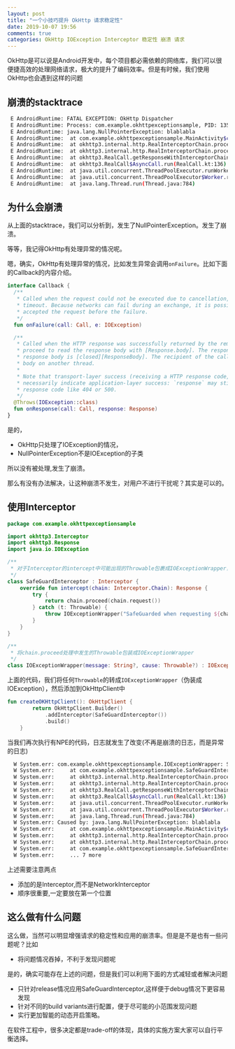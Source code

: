 ```yaml
---
layout: post
title: "一个小技巧提升 OkHttp 请求稳定性"
date: 2019-10-07 19:56
comments: true
categories: OkHttp IOException Interceptor 稳定性 崩溃 请求
---
```


OkHttp是可以说是Android开发中，每个项目都必需依赖的网络库，我们可以很便捷高效的处理网络请求，极大的提升了编码效率。但是有时候，我们使用OkHttp也会遇到这样的问题

## 崩溃的stacktrace
```bash
 E AndroidRuntime: FATAL EXCEPTION: OkHttp Dispatcher
 E AndroidRuntime: Process: com.example.okhttpexceptionsample, PID: 13564
 E AndroidRuntime: java.lang.NullPointerException: blablabla
 E AndroidRuntime: 	at com.example.okhttpexceptionsample.MainActivity$createNPEInterceptor$1.intercept(MainActivity.kt:61)
 E AndroidRuntime: 	at okhttp3.internal.http.RealInterceptorChain.proceed(RealInterceptorChain.kt:112)
 E AndroidRuntime: 	at okhttp3.internal.http.RealInterceptorChain.proceed(RealInterceptorChain.kt:87)
 E AndroidRuntime: 	at okhttp3.RealCall.getResponseWithInterceptorChain(RealCall.kt:184)
 E AndroidRuntime: 	at okhttp3.RealCall$AsyncCall.run(RealCall.kt:136)
 E AndroidRuntime: 	at java.util.concurrent.ThreadPoolExecutor.runWorker(ThreadPoolExecutor.java:1167)
 E AndroidRuntime: 	at java.util.concurrent.ThreadPoolExecutor$Worker.run(ThreadPoolExecutor.java:641)
 E AndroidRuntime: 	at java.lang.Thread.run(Thread.java:784)
```
<!--more-->

## 为什么会崩溃

从上面的stacktrace，我们可以分析到，发生了NullPointerException。发生了崩溃。

等等，我记得OkHttp有处理异常的情况呢。

嗯，确实，OkHttp有处理异常的情况，比如发生异常会调用`onFailure`。比如下面的Callback的内容介绍。

```kotlin
interface Callback {
  /**
   * Called when the request could not be executed due to cancellation, a connectivity problem or
   * timeout. Because networks can fail during an exchange, it is possible that the remote server
   * accepted the request before the failure.
   */
  fun onFailure(call: Call, e: IOException)

  /**
   * Called when the HTTP response was successfully returned by the remote server. The callback may
   * proceed to read the response body with [Response.body]. The response is still live until its
   * response body is [closed][ResponseBody]. The recipient of the callback may consume the response
   * body on another thread.
   *
   * Note that transport-layer success (receiving a HTTP response code, headers and body) does not
   * necessarily indicate application-layer success: `response` may still indicate an unhappy HTTP
   * response code like 404 or 500.
   */
  @Throws(IOException::class)
  fun onResponse(call: Call, response: Response)
}
```

是的，

  * OkHttp只处理了IOException的情况，
  * NullPointerException不是IOException的子类

所以没有被处理,发生了崩溃。


那么有没有办法解决，让这种崩溃不发生，对用户不进行干扰呢？其实是可以的。

## 使用Interceptor
```kotlin
package com.example.okhttpexceptionsample

import okhttp3.Interceptor
import okhttp3.Response
import java.io.IOException

/**
 * 对于Interceptor的intercept中可能出现的Throwable包裹成IOExceptionWrapper，转成网络请求失败，而不是应用崩溃
 */
class SafeGuardInterceptor : Interceptor {
    override fun intercept(chain: Interceptor.Chain): Response {
        try {
            return chain.proceed(chain.request())
        } catch (t: Throwable) {
            throw IOExceptionWrapper("SafeGuarded when requesting ${chain.request().url}", t)
        }
    }
}

/**
 * 将chain.proceed处理中发生的Throwable包装成IOExceptionWrapper
 */
class IOExceptionWrapper(message: String?, cause: Throwable?) : IOException(message, cause)
```

上面的代码，我们将任何`Throwable`的转成`IOExceptionWrapper`（伪装成IOException），然后添加到OkHttpClient中
```kotlin
fun createOKHttpClient(): OkHttpClient {
        return OkHttpClient.Builder()
            .addInterceptor(SafeGuardInterceptor())
            .build()
    }
```
当我们再次执行有NPE的代码，日志就发生了改变(不再是崩溃的日志，而是异常的日志)
```bash
  W System.err: com.example.okhttpexceptionsample.IOExceptionWrapper: SafeGuarded=blablabla
  W System.err: 	at com.example.okhttpexceptionsample.SafeGuardInterceptor.intercept(SafeGuardInterceptor.kt:12)
  W System.err: 	at okhttp3.internal.http.RealInterceptorChain.proceed(RealInterceptorChain.kt:112)
  W System.err: 	at okhttp3.internal.http.RealInterceptorChain.proceed(RealInterceptorChain.kt:87)
  W System.err: 	at okhttp3.RealCall.getResponseWithInterceptorChain(RealCall.kt:184)
  W System.err: 	at okhttp3.RealCall$AsyncCall.run(RealCall.kt:136)
  W System.err: 	at java.util.concurrent.ThreadPoolExecutor.runWorker(ThreadPoolExecutor.java:1167)
  W System.err: 	at java.util.concurrent.ThreadPoolExecutor$Worker.run(ThreadPoolExecutor.java:641)
  W System.err: 	at java.lang.Thread.run(Thread.java:784)
  W System.err: Caused by: java.lang.NullPointerException: blablabla
  W System.err: 	at com.example.okhttpexceptionsample.MainActivity$createNPEInterceptor$1.intercept(MainActivity.kt:61)
  W System.err: 	at okhttp3.internal.http.RealInterceptorChain.proceed(RealInterceptorChain.kt:112)
  W System.err: 	at okhttp3.internal.http.RealInterceptorChain.proceed(RealInterceptorChain.kt:87)
  W System.err: 	at com.example.okhttpexceptionsample.SafeGuardInterceptor.intercept(SafeGuardInterceptor.kt:10)
  W System.err: 	... 7 more
```

上述需要注意两点

  * 添加的是Interceptor,而不是NetworkInterceptor   
  * 顺序很重要,一定要放在第一个位置

## 这么做有什么问题

这么做，当然可以明显增强请求的稳定性和应用的崩溃率。但是是不是也有一些问题呢？比如

  * 将问题情况吞掉，不利于发现问题呢

是的，确实可能存在上述的问题，但是我们可以利用下面的方式减轻或者解决问题

  * 只针对release情况应用SafeGuardInterceptor,这样便于debug情况下更容易发现   
  * 针对不同的build variants进行配置，便于尽可能的小范围发现问题   
  * 实行更加智能的动态开启策略。

在软件工程中，很多决定都是trade-off的体现，具体的实施方案大家可以自行平衡选择。
